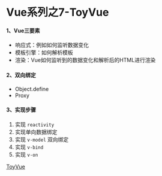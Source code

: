 # Vue系列之7-ToyVue

#### 1、Vue三要素
- 响应式：例如如何监听数据变化
- 模板引擎：如何解析模板
- 渲染：Vue如何监听到的数据变化和解析后的HTML进行渲染

#### 2、双向绑定
- Object.define
- Proxy

#### 3、实现步骤
1. 实现 `reactivity`
2. 实现单向数据绑定
3. 实现 `v-model` 双向绑定
4. 实现 `v-bind`
5. 实现 `v-on`

[ToyVue](https://codepen.io/RealAaron/project/editor/DaVkbP)